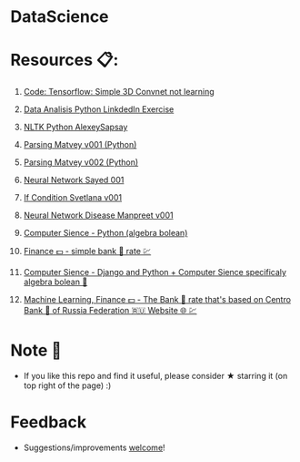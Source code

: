 # DataScience

# Resources 📋:

1.  [Code: Tensorflow: Simple 3D Convnet not learning](https://github.com/vnikifirov/DataScience/blob/master/20190213_Tensorflow_Simple_3D_Convnet_Learning)

2. [Data Analisis Python LinkdedIn Exercise](https://github.com/vnikifirov/DataScience/tree/master/201809DataAnalisis_Python_LinkdedIn)
   
3. [NLTK Python AlexeySapsay](https://github.com/AlekseySapsay/NLP-training/tree/master/code)
 
4. [Parsing Matvey v001 (Python)](https://github.com/vnikifirov/DataScience/tree/master/20181107_Parsing_Matvey_001)

5. [Parsing Matvey v002 (Python)](https://github.com/vnikifirov/DataScience/tree/master/20181107_Parsing_Matvey_002)

6. [Neural Network Sayed 001](https://github.com/vnikifirov/DataScience/blob/master/20181117_NN_Sayed_001/Classifying_Newswires)

7. [If Condition Svetlana v001](https://github.com/vnikifirov/DataScience/tree/master/20181123_IfCondition_Svetlana_002)

8. [Neural Network Disease Manpreet v001](https://github.com/vnikifirov/DataScience/tree/master/20181129_NN_Disease_Manpreet_001)

9. [Computer Sience - Python (algebra bolean)](https://github.com/vnikifirov/DataScience/tree/master/20221001_DataScience_Python_Asymptomatic_Analisis_REPETIT.ru_Egor)

10. [Finance 💵 - simple bank 🏦 rate 💹](https://github.com/vnikifirov/DataScience/tree/master/20231231_Python_FinanceAndComputerSience_KazanInovationUnuvercity)

11. [Computer Sience - Django and Python + Computer Sience specificaly algebra bolean 🧮](https://github.com/vnikifirov/DataScience/tree/master/20230203_Python_and_Django_REPETIT.ru_Elizabath)

12. [Machine Learning, Finance 💵 - The Bank 🏦 rate that's based on Centro Bank 🏦 of Russia Federation 🇷🇺 Website 🌐 💹](https://github.com/vnikifirov/DataScience/tree/master/20230204_Python_Finance_MachineLearning_KeyRatePrediction_Anastasiya)

# Note 📝

* If you like this repo and find it useful, please consider ★ starring it (on top right of the page) :)

# Feedback
* Suggestions/improvements [welcome](https://github.com/vnikifirov/DataScience/issues)!
